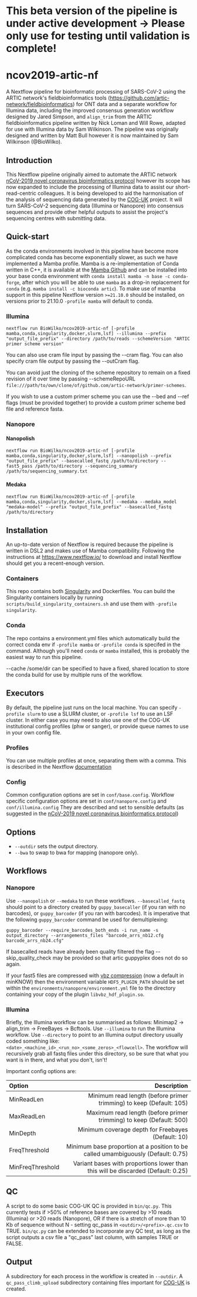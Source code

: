# This beta version of the pipeline is under active development -> Please only use for testing until validation is complete!

# ncov2019-artic-nf
A Nextflow pipeline for bioinformatic processing of SARS-CoV-2 using the ARTIC network's fieldbioinformatics tools (https://github.com/artic-network/fieldbioinformatics) for ONT data and a separate workflow for Illumina data, including the improved consensus generation workflow designed by Jared Simpson, and `align_trim` from the ARTIC fieldbioinformatics pipeline written by Nick Loman and Will Rowe, adapted for use with Illumina data by Sam Wilkinson. The pipeline was originally designed and written by Matt Bull however it is now maintained by Sam Wilkinson (@BioWilko).


## Introduction

This Nextflow pipeline originally aimed to automate the ARTIC network [nCoV-2019 novel coronavirus bioinformatics protocol](https://artic.network/ncov-2019/ncov2019-bioinformatics-sop.html "nCoV-2019 novel coronavirus bioinformatics protocol") however its scope has now expanded to include the processing of Illumina data to assist our short-read-centric colleagues. It is being developed to aid the harmonisation of the analysis of sequencing data generated by the [COG-UK](https://github.com/COG-UK) project. It will turn SARS-CoV-2 sequencing data (Illumina or Nanopore) into consensus sequences and provide other helpful outputs to assist the project's sequencing centres with submitting data.
 

## Quick-start

As the conda environments involved in this pipeline have become more complicated conda has become exponentially slower, as such we have implemented a Mamba profile. Mamba is a re-implementation of Conda written in C++, it is available at the [Mamba Github](https://github.com/mamba-org/mamba) and can be installed into your base conda environment with `conda install mamba -n base -c conda-forge`, after which you will be able to use `mamba` as a drop-in replacement for `conda` (e.g. `mamba install -c bioconda artic`). To make use of mamba support in this pipeline Nextflow version `>=21.10.0` should be installed, on versions prior to 21.10.0 `-profile mamba` will default to conda.

### Illumina
`nextflow run BioWilko/ncov2019-artic-nf [-profile mamba,conda,singularity,docker,slurm,lsf] --illumina --prefix "output_file_prefix" --directory /path/to/reads --schemeVersion "ARTIC primer scheme version"`

You can also use cram file input by passing the --cram flag.
You can also specify cram file output by passing the --outCram flag.

You can avoid just the cloning of the scheme repository to remain on a fixed revision of it over time by passing --schemeRepoURL `file:///path/to/own/clone/of/github.com/artic-network/primer-schemes`.

If you wish to use a custom primer scheme you can use the --bed and --ref flags (must be provided together) to provide a custom primer scheme bed file and reference fasta.

### Nanopore
#### Nanopolish
`nextflow run BioWilko/ncov2019-artic-nf [-profile mamba,conda,singularity,docker,slurm,lsf] --nanopolish --prefix "output_file_prefix" --basecalled_fastq /path/to/directory --fast5_pass /path/to/directory --sequencing_summary /path/to/sequencing_summary.txt`

#### Medaka
 `nextflow run BioWilko/ncov2019-artic-nf [-profile mamba,conda,singularity,docker,slurm,lsf] --medaka --medaka_model "medaka-model" --prefix "output_file_prefix" --basecalled_fastq /path/to/directory`

## Installation
An up-to-date version of Nextflow is required because the pipeline is written in DSL2 and makes use of Mamba compatibility. Following the instructions at https://www.nextflow.io/ to download and install Nextflow should get you a recent-enough version. 

### Containers
This repo contains both [Singularity]("https://sylabs.io/guides/3.0/user-guide/index.html") and Dockerfiles. You can build the Singularity containers locally by running `scripts/build_singularity_containers.sh` and use them with `-profile singularity`.

### Conda
The repo contains a environment.yml files which automatically build the correct conda env if `-profile mamba` or `-profile conda` is specifed in the command. Although you'll need `conda` or `mamba` installed, this is probably the easiest way to run this pipeline.

--cache /some/dir can be specified to have a fixed, shared location to store the conda build for use by multiple runs of the workflow.

## Executors
By default, the pipeline just runs on the local machine. You can specify `-profile slurm` to use a SLURM cluster, or `-profile lsf` to use an LSF cluster. In either case you may need to also use one of the COG-UK institutional config profiles (phw or sanger), or provide queue names to use in your own config file.

### Profiles
You can use multiple profiles at once, separating them with a comma. This is described in the Nextflow [documentation](https://www.nextflow.io/docs/latest/config.html#config-profiles) 

### Config
Common configuration options are set in `conf/base.config`. Workflow specific configuration options are set in `conf/nanopore.config` and `conf/illumina.config` They are described and set to sensible defaults (as suggested in the [nCoV-2019 novel coronavirus bioinformatics protocol](https://artic.network/ncov-2019/ncov2019-bioinformatics-sop.html "nCoV-2019 novel coronavirus bioinformatics protocol"))

## Options
- `--outdir` sets the output directory.
- `--bwa` to swap to bwa for mapping (nanopore only).

## Workflows

### Nanopore
Use `--nanopolish` or `--medaka` to run these workflows. `--basecalled_fastq` should point to a directory created by `guppy_basecaller` (if you ran with no barcodes), or `guppy_barcoder` (if you ran with barcodes). It is imperative that the following `guppy_barcoder` command be used for demultiplexing:

```
guppy_barcoder --require_barcodes_both_ends -i run_name -s output_directory --arrangements_files "barcode_arrs_nb12.cfg barcode_arrs_nb24.cfg"
```

If basecalled reads have already been quality filtered the flag --skip_quality_check may be provided so that artic guppyplex does not do so again.

If your fast5 files are compressed with [vbz compression](https://github.com/nanoporetech/vbz_compression) (now a default in minKNOW) then the environment variable `HDF5_PLUGIN_PATH` should be set within the `environments/nanopore/environment.yml` file to the directory containing your copy of the plugin `libvbz_hdf_plugin.so`.

### Illumina
Briefly, the Illumina workflow can be summarised as follows: Minimap2 -> align_trim -> FreeBayes -> Bcftools. Use `--illumina` to run the Illumina workflow. Use `--directory` to point to an Illumina output directory usually coded something like: `<date>_<machine_id>_<run_no>_<some_zeros>_<flowcell>`. The workflow will recursively grab all fastq files under this directory, so be sure that what you want is in there, and what you don't, isn't! 

Important config options are:

| Option           |                                                                      Description |
| :--------------- | -------------------------------------------------------------------------------: |
| MinReadLen       |              Minimum read length (before primer trimming) to keep (Default: 105) |
| MaxReadLen       |              Maximum read length (before primer trimming) to keep (Default: 500) |
| MinDepth         |                               Minimum coverage depth for Freebayes (Default: 10) |
| FreqThreshold    | Minimum base proportion at a position to be called umambiguously (Default: 0.75) |
| MinFreqThreshold | Variant bases with proportions lower than this will be discarded (Default: 0.25) |

## QC
A script to do some basic COG-UK QC is provided in `bin/qc.py`. This currently tests if >50% of reference bases are covered by >10 reads (Illumina) or >20 reads (Nanopore), OR if there is a stretch of more than 10 Kb of sequence without N - setting qc_pass in `<outdir>/<prefix>.qc.csv` to TRUE. `bin/qc.py` can be extended to incorporate any QC test, as long as the script outputs a csv file a "qc_pass" last column, with samples TRUE or FALSE.

## Output
A subdirectory for each process in the workflow is created in `--outdir`. A `qc_pass_climb_upload` subdirectory containing files important for [COG-UK](https://github.com/COG-UK) is created. 
